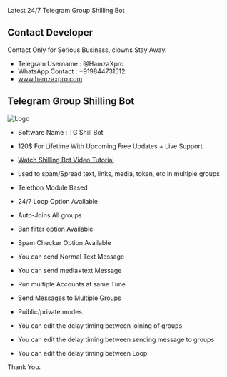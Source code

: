 Latest 24/7 Telegram Group Shilling Bot

## Contact Developer 

Contact Only for Serious Business, clowns Stay Away.

- Telegram Username : @HamzaXpro
- WhatsApp Contact : +919844731512
- www.hamzaxpro.com

## Telegram Group Shilling Bot

![Logo](https://blogger.googleusercontent.com/img/b/R29vZ2xl/AVvXsEh92rrJlTfmqhLCyjqGFspSRlheruiOdSDDirqpes5J5ByxQ1u4P0ZzkcRaOQsLPnpXlez97CusVrR2okOek15cYnevs3naMFcnuddDSQPgfHXon9J18GOysSUvesEXDgWxFM21dBcFS2MGOR02G3HHfxcPC72c3vfmYIgkyLXLtlBEZEeKJepFlDzcWQ/s603/Telegram%20group%20shilling%20bot.jpg)

- Software Name : TG Shill Bot
- 120$ For Lifetime With Upcoming Free Updates + Live Support.

- [Watch Shilling Bot Video Tutorial](https://www.youtube.com/watch?v=hB5DB5F_Dnk)
- used to spam/Spread text, links, media, token, etc in multiple groups 
- Telethon Module Based
- 24/7 Loop Option Available
- Auto-Joins All groups
- Ban filter option Available
- Spam Checker Option Available
- You can send Normal Text Message
- You can send media+text Message
- Run multiple Accounts at same Time
- Send Messages to Multiple Groups
- Puiblic/private modes
- You can edit the delay timing between joining of groups
- You can edit the delay timing between sending message to groups
- You can edit the delay timing between Loop

Thank You.
